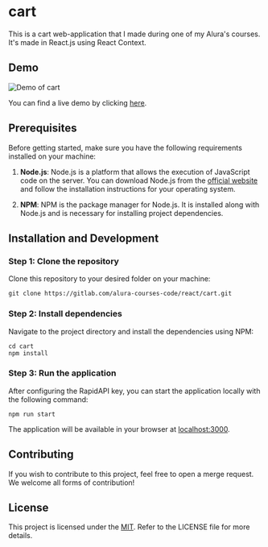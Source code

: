 # cart

This is a cart web-application that I made during one of my Alura's courses. It's made in React.js using React Context.

## Demo

![Demo of cart](https://gitlab.com/alura-courses-code/react/cart/-/raw/main/img/demo.png)

You can find a live demo by clicking [here](https://reacart.netlify.app).

## Prerequisites

Before getting started, make sure you have the following requirements installed on your machine:

1. **Node.js**: Node.js is a platform that allows the execution of JavaScript code on the server. You can download Node.js from the [official website](https://nodejs.org/) and follow the installation instructions for your operating system.

2. **NPM**: NPM is the package manager for Node.js. It is installed along with Node.js and is necessary for installing project dependencies.

## Installation and Development

### Step 1: Clone the repository

Clone this repository to your desired folder on your machine:

```
git clone https://gitlab.com/alura-courses-code/react/cart.git
```

### Step 2: Install dependencies

Navigate to the project directory and install the dependencies using NPM:

```
cd cart
npm install
```

### Step 3: Run the application

After configuring the RapidAPI key, you can start the application locally with the following command:

```
npm run start
```

The application will be available in your browser at [localhost:3000](http://localhost:3000).

## Contributing

If you wish to contribute to this project, feel free to open a merge request. We welcome all forms of contribution!

## License

This project is licensed under the [MIT](https://gitlab.com/alura-courses-code/react/cart/-/blob/main/LICENSE). Refer to the LICENSE file for more details.
